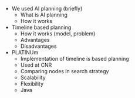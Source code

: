 - We used AI planning (briefly)
    - What is AI planning
    - How it works
- Timeline based planning
    - How it works (model, problem)
    - Advantages
    - Disadvantages
- PLATINUm
    - Implementation of timeline is based planning
    - Used at CNR
    - Comparing nodes in search strategy
    - Scalability
    - Flexibility
    - Java